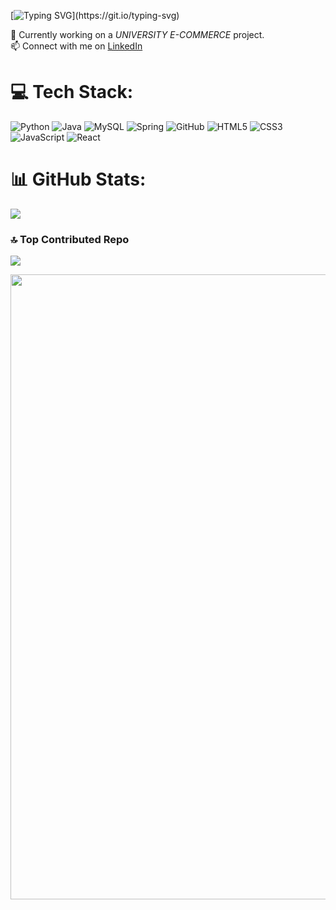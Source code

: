 [![Typing SVG](https://readme-typing-svg.herokuapp.com?font=Pixelify+Sans&weight=700&size=45&pause=500&speed=60&color=F7F7F7&cursorColor=ff6347&center=true&vCenter=true&width=600&lines=Hi.+I'm+Pedro;I'm+from+S%C3%83O+PAULO;Welcome!;Learning+about...;Technology...;Development...;Artificial+Intelligence...)](https://git.io/typing-svg)

🚀 Currently working on a *UNIVERSITY E-COMMERCE* project.    
📫 Connect with me on [LinkedIn](https://www.linkedin.com/in/seu-usuario/)  

# 💻 Tech Stack:
![Python](https://img.shields.io/badge/-Python-3776AB?style=flat&logo=python&logoColor=white)  ![Java](https://img.shields.io/badge/-Java-007396?style=flat&logo=java&logoColor=white)  ![MySQL](https://img.shields.io/badge/-MySQL-4479A1?style=flat&logo=mysql&logoColor=white)  ![Spring](https://img.shields.io/badge/-Spring-6DB33F?style=flat&logo=spring&logoColor=white)  ![GitHub](https://img.shields.io/badge/-GitHub-181717?style=flat&logo=github&logoColor=white) ![HTML5](https://img.shields.io/badge/-HTML5-E34F26?style=flat&logo=html5&logoColor=white)  ![CSS3](https://img.shields.io/badge/-CSS3-1572B6?style=flat&logo=css3&logoColor=white)  ![JavaScript](https://img.shields.io/badge/-JavaScript-F7DF1E?style=flat&logo=javascript&logoColor=black)  ![React](https://img.shields.io/badge/-React-61DAFB?style=flat&logo=react&logoColor=black)  

# 📊 GitHub Stats:
![](https://github-readme-stats.vercel.app/api?username=pedrohenriquecferreira&show_icons=true&theme=github_dark )

### 🔝 Top Contributed Repo
![](https://github-contributor-stats.vercel.app/api?username=pedrohenriquecferreira&limit=5&theme=github_dark&combine_all_yearly_contributions=true)

<p align="center">
  <img src="https://media1.tenor.com/m/C1r3YSmu4IQAAAAC/coding.gif" width="1000">
</p>




